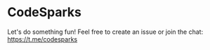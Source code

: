 # CodeSparks

Let's do something fun!
Feel free to create an issue or join the chat: https://t.me/codesparks
